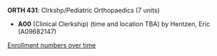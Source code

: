 **ORTH 431**: Clrkshp/Pediatric Orthopaedics (7 units)

- **A00** (Clinical Clerkship) (time and location TBA) by Hentzen, Eric (A09682147)

[Enrollment numbers over time](./ORTH431.tsv)
